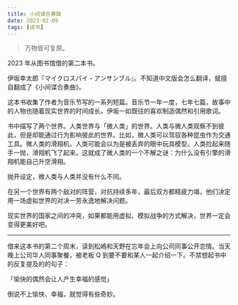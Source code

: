 ```yaml
---
title: 小间谍合奏曲
date: 2023-02-09
tags: [读书]
---
```


> 万物皆可复原。

2023 年从图书馆借的第二本书。

伊坂幸太郎『マイクロスパイ・アンサンブル』。不知道中文版会怎么翻译，就擅自翻成了《小间谍合奏曲》。

这本书收集了作者为音乐节写的一系列短篇。音乐节一年一度，七年七篇，故事中的人物也随着现实世界的时间成长。伊坂一如既往的喜欢制造偶然和引用歌词。

书中描写了两个世界。人类世界与「微人类」的世界。人类与微人类观察不到彼此，但是却能通过行为影响彼此的世界。比如，微人类可以驾驭各种昆虫作为交通工具。微人类的滑翔机，人类可能会以为是被丢弃的眼中玩具模型。人类捡起来随手一抛，滑翔机飞了起来。这就成了微人类的一个不解之谜：为什么没有引擎的滑翔机能自己升空滑翔。

抛开设定，微人类与人类并没有什么不同。

在另一个世界有两个敌对的阵营，对抗持续多年，最后双方都精疲力竭，他们决定用一场虚拟世界的对决一劳永逸地解决问题。

现实世界的国家之间的冲突，如果都能用虚拟、模拟战争的方式解决，世界一定会变得更美好吧。

---

借来这本书的第二个周末，读到松嶋和天野在忘年会上向公司同事公开恋情。当天晚上公司华人同事聚餐，被老板 Q 到要不要和某人一起介绍一下。不禁想起书中的反复提及的的句子：

「愉快的偶然会让人产生幸福的感觉」

倒说不上愉快、幸福，就觉得有些奇妙。




